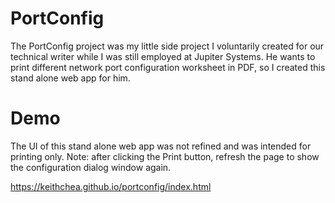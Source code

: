 # PortConfig
The PortConfig project was my little side project I voluntarily created for our technical writer while I was still employed at Jupiter Systems. He wants to print different network port configuration worksheet in PDF, so I created this stand alone web app for him.

# Demo
The UI of this stand alone web app was not refined and was intended for printing only. Note: after clicking the Print button, refresh the page to show the configuration dialog window again. 

https://keithchea.github.io/portconfig/index.html
